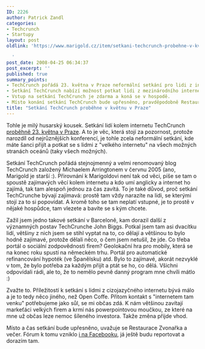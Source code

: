 ```yaml
---
ID: 2226
author: Patrick Zandl
categories:
- Techcrunch
- Startupy
layout: post
oldlink: 'https://www.marigold.cz/item/setkani-techcrunch-probehne-v-kvetnu-v-praze

  '
post_date: 2008-04-25 06:34:37
post_excerpt: ''
published: true
summary_points:
- TechCrunch pořádá 23. května v Praze neformální setkání pro lidi z internetu.
- Setkání TechCrunch nabízí možnost potkat lidi z mezinárodního internetového prostředí.
- Vstup na setkání TechCrunch je zdarma a koná se v hospodě.
- Místo konání setkání TechCrunch bude upřesněno, pravděpodobně Restaurace Zvonařka.
title: "Setkání TechCrunch proběhne v květnu v Praze"
---
```


Tohle je milý husarský kousek. Setkání lidí kolem internetu TechCrunch <a href="http://www.techcrunch.com/2008/04/24/crunchgeartechcrunch-meet-up-in-prague-may-23/">proběhně 23. května v Praze</a>. A to je věc, která stojí za pozornost, protože narozdíl od nejrůznějších konferencí, je tohle zcela neformální setkání, kde máte šanci přijít a potkat se s lidmi z "velkého internetu" na všech možných stranách oceánů (taky všech možných).

Setkání TechCrunch pořádá stejnojmenný a velmi renomovaný blog TechCrunch založený  Michaelem Arringtonem v červnu 2005 (ano, Marigold je starší :). Přirovnání k Marigoldovi není tak od věci, píše se tam o spoustě zajímavých věcí kolem internetu a kdo umí anglicky a internet ho zajímá, tak tam alespoň jednou za čas zavítá. To je také důvod, proč setkání TechCrunche bývají zajímavá: prostě tam vždy narazíte na lidi, se kterými stojí za to si popovídat. A kromě toho se tam neplatí vstupné, je to prostě v nějaké hospůdce, tam vlezete a bavíte se s kým chcete. 

Zažil jsem jedno takové setkání v Barceloně, kam dorazil další z významných postav TechCrunche John Biggs. Potkal jsem tam asi dvacítku lidí, většiny z nich jsem se stihl vyptat na to, co dělají a většinou to bylo hodně zajímavé, protože dělali něco, o čem jsem netušil, že jde. Co třeba portál o sociální zodpovědnosti firem? Geolokační hra pro mobily, která se na konec roku spustí na německém trhu. Portál pro automatické refinancování hypoték (ve Španělsku) atd. Bylo to zajímavé, akorát nezvyklé v tom, že bylo potřeba za každým přijít a ptát se ho, co dělá. Všichni odpovídali rádi, ale to, že to nemělo pevně danný program mne chvíli mátlo :)

Zvažte to. Příležitostí k setkání s lidmi z cizojazyčného internetu bývá málo a je to tedy něco jiného, než Open Coffe. Přitom kontakt s "internetem tam venku" potřebujeme jako sůl, se mi občas zdá. K nám většinou zavítají markeťáci velkých firem a krmí nás powerpointovou moučkou, ze které na mne už občas leze nemoc šíleného investora. Takže změna přijde vhod. 

Místo a čas setkání bude upřesněno, uvažuje se Restaurace Zvonařka a večer. Fórum k tomu vzniklo <a href="http://www.facebook.com/event.php?eid=11585164222">i na Facebooku</a>, já ještě budu reportovat a dorazím tam.